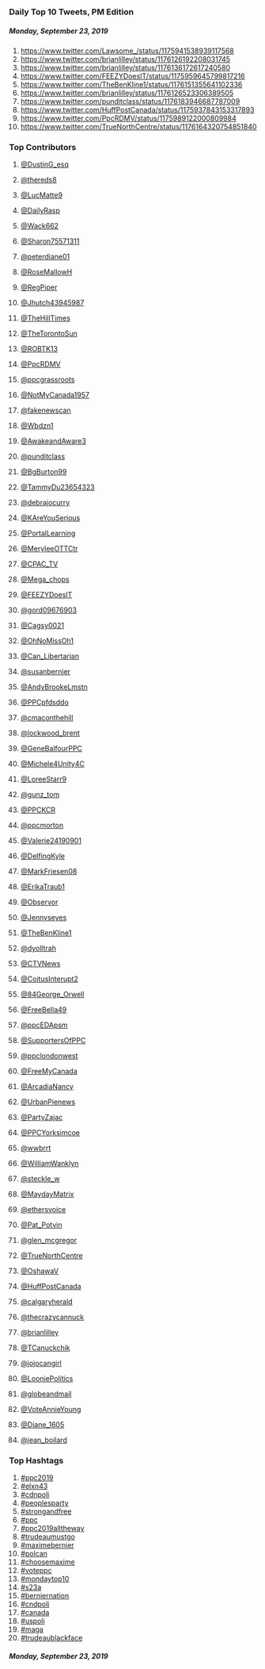 ### Daily Top 10 Tweets, PM Edition
##### Monday, September 23, 2019
 1) https://www.twitter.com/Lawsome_/status/1175941538939117568
 2) https://www.twitter.com/brianlilley/status/1176126192208031745
 3) https://www.twitter.com/brianlilley/status/1176136172617240580
 4) https://www.twitter.com/FEEZYDoesIT/status/1175959645799817216
 5) https://www.twitter.com/TheBenKline1/status/1176151355641102336
 6) https://www.twitter.com/brianlilley/status/1176126523306389505
 7) https://www.twitter.com/punditclass/status/1176183946687787009
 8) https://www.twitter.com/HuffPostCanada/status/1175937843153317893
 9) https://www.twitter.com/PpcRDMV/status/1175989122000809984
10) https://www.twitter.com/TrueNorthCentre/status/1176164320754851840

### Top Contributors
  1) [@DustinG_esq](https://www.twitter.com/DustinG_esq)
  2) [@thereds8](https://www.twitter.com/thereds8)
  3) [@LucMatte9](https://www.twitter.com/LucMatte9)
  4) [@DailyRasp](https://www.twitter.com/DailyRasp)
  5) [@Wack662](https://www.twitter.com/Wack662)
  6) [@Sharon75571311](https://www.twitter.com/Sharon75571311)
  7) [@peterdiane01](https://www.twitter.com/peterdiane01)
  8) [@RoseMallowH](https://www.twitter.com/RoseMallowH)
  9) [@RegPiper](https://www.twitter.com/RegPiper)
 10) [@Jhutch43945987](https://www.twitter.com/Jhutch43945987)

 11) [@TheHillTimes](https://www.twitter.com/TheHillTimes)
 12) [@TheTorontoSun](https://www.twitter.com/TheTorontoSun)
 13) [@ROBTK13](https://www.twitter.com/ROBTK13)
 14) [@PpcRDMV](https://www.twitter.com/PpcRDMV)
 15) [@ppcgrassroots](https://www.twitter.com/ppcgrassroots)
 16) [@NotMyCanada1957](https://www.twitter.com/NotMyCanada1957)
 17) [@fakenewscan](https://www.twitter.com/fakenewscan)
 18) [@Wbdzn1](https://www.twitter.com/Wbdzn1)
 19) [@AwakeandAware3](https://www.twitter.com/AwakeandAware3)
 20) [@punditclass](https://www.twitter.com/punditclass)

 21) [@BgBurton99](https://www.twitter.com/BgBurton99)
 22) [@TammyDu23654323](https://www.twitter.com/TammyDu23654323)
 23) [@debrajocurry](https://www.twitter.com/debrajocurry)
 24) [@KAreYouSerious](https://www.twitter.com/KAreYouSerious)
 25) [@PortalLearning](https://www.twitter.com/PortalLearning)
 26) [@MeryleeOTTCtr](https://www.twitter.com/MeryleeOTTCtr)
 27) [@CPAC_TV](https://www.twitter.com/CPAC_TV)
 28) [@Mega_chops](https://www.twitter.com/Mega_chops)
 29) [@FEEZYDoesIT](https://www.twitter.com/FEEZYDoesIT)
 30) [@gord09676903](https://www.twitter.com/gord09676903)

 31) [@Cagsy0021](https://www.twitter.com/Cagsy0021)
 32) [@OhNoMissOh1](https://www.twitter.com/OhNoMissOh1)
 33) [@Can_Libertarian](https://www.twitter.com/Can_Libertarian)
 34) [@susanbernier](https://www.twitter.com/susanbernier)
 35) [@AndyBrookeLmstn](https://www.twitter.com/AndyBrookeLmstn)
 36) [@PPCpfdsddo](https://www.twitter.com/PPCpfdsddo)
 37) [@cmaconthehill](https://www.twitter.com/cmaconthehill)
 38) [@lockwood_brent](https://www.twitter.com/lockwood_brent)
 39) [@GeneBalfourPPC](https://www.twitter.com/GeneBalfourPPC)
 40) [@Michele4Unity4C](https://www.twitter.com/Michele4Unity4C)

 41) [@LoreeStarr9](https://www.twitter.com/LoreeStarr9)
 42) [@gunz_tom](https://www.twitter.com/gunz_tom)
 43) [@PPCKCR](https://www.twitter.com/PPCKCR)
 44) [@ppcmorton](https://www.twitter.com/ppcmorton)
 45) [@Valerie24190901](https://www.twitter.com/Valerie24190901)
 46) [@DelfingKyle](https://www.twitter.com/DelfingKyle)
 47) [@MarkFriesen08](https://www.twitter.com/MarkFriesen08)
 48) [@ErikaTraub1](https://www.twitter.com/ErikaTraub1)
 49) [@Observor](https://www.twitter.com/Observor)
 50) [@Jennyseyes](https://www.twitter.com/Jennyseyes)

 51) [@TheBenKline1](https://www.twitter.com/TheBenKline1)
 52) [@dyolltrah](https://www.twitter.com/dyolltrah)
 53) [@CTVNews](https://www.twitter.com/CTVNews)
 54) [@CoitusInterupt2](https://www.twitter.com/CoitusInterupt2)
 55) [@84George_Orwell](https://www.twitter.com/84George_Orwell)
 56) [@FreeBella49](https://www.twitter.com/FreeBella49)
 57) [@ppcEDApsm](https://www.twitter.com/ppcEDApsm)
 58) [@SupportersOfPPC](https://www.twitter.com/SupportersOfPPC)
 59) [@ppclondonwest](https://www.twitter.com/ppclondonwest)
 60) [@FreeMyCanada](https://www.twitter.com/FreeMyCanada)

 61) [@ArcadiaNancy](https://www.twitter.com/ArcadiaNancy)
 62) [@UrbanPienews](https://www.twitter.com/UrbanPienews)
 63) [@PartyZajac](https://www.twitter.com/PartyZajac)
 64) [@PPCYorksimcoe](https://www.twitter.com/PPCYorksimcoe)
 65) [@wwbrrt](https://www.twitter.com/wwbrrt)
 66) [@WilliamWanklyn](https://www.twitter.com/WilliamWanklyn)
 67) [@steckle_w](https://www.twitter.com/steckle_w)
 68) [@MaydayMatrix](https://www.twitter.com/MaydayMatrix)
 69) [@ethersvoice](https://www.twitter.com/ethersvoice)
 70) [@Pat_Potvin](https://www.twitter.com/Pat_Potvin)

 71) [@glen_mcgregor](https://www.twitter.com/glen_mcgregor)
 72) [@TrueNorthCentre](https://www.twitter.com/TrueNorthCentre)
 73) [@OshawaV](https://www.twitter.com/OshawaV)
 74) [@HuffPostCanada](https://www.twitter.com/HuffPostCanada)
 75) [@calgaryherald](https://www.twitter.com/calgaryherald)
 76) [@thecrazycannuck](https://www.twitter.com/thecrazycannuck)
 77) [@brianlilley](https://www.twitter.com/brianlilley)
 78) [@TCanuckchik](https://www.twitter.com/TCanuckchik)
 79) [@jojocangirl](https://www.twitter.com/jojocangirl)
 80) [@LooniePolitics](https://www.twitter.com/LooniePolitics)

 81) [@globeandmail](https://www.twitter.com/globeandmail)
 82) [@VoteAnnieYoung](https://www.twitter.com/VoteAnnieYoung)
 83) [@Diane_1605](https://www.twitter.com/Diane_1605)
 84) [@jean_boilard](https://www.twitter.com/jean_boilard)


### Top Hashtags

  1) [#ppc2019](https://www.twitter.com/hashtag/ppc2019)
  2) [#elxn43](https://www.twitter.com/hashtag/elxn43)
  3) [#cdnpoli](https://www.twitter.com/hashtag/cdnpoli)
  4) [#peoplesparty](https://www.twitter.com/hashtag/peoplesparty)
  5) [#strongandfree](https://www.twitter.com/hashtag/strongandfree)
  6) [#ppc](https://www.twitter.com/hashtag/ppc)
  7) [#ppc2019alltheway](https://www.twitter.com/hashtag/ppc2019alltheway)
  8) [#trudeaumustgo](https://www.twitter.com/hashtag/trudeaumustgo)
  9) [#maximebernier](https://www.twitter.com/hashtag/maximebernier)
 10) [#polcan](https://www.twitter.com/hashtag/polcan)
 11) [#choosemaxime](https://www.twitter.com/hashtag/choosemaxime)
 12) [#voteppc](https://www.twitter.com/hashtag/voteppc)
 13) [#mondaytop10](https://www.twitter.com/hashtag/mondaytop10)
 14) [#s23a](https://www.twitter.com/hashtag/s23a)
 15) [#berniernation](https://www.twitter.com/hashtag/berniernation)
 16) [#cndpoli](https://www.twitter.com/hashtag/cndpoli)
 17) [#canada](https://www.twitter.com/hashtag/canada)
 18) [#uspoli](https://www.twitter.com/hashtag/uspoli)
 19) [#maga](https://www.twitter.com/hashtag/maga)
 20) [#trudeaublackface](https://www.twitter.com/hashtag/trudeaublackface)

##### Monday, September 23, 2019

